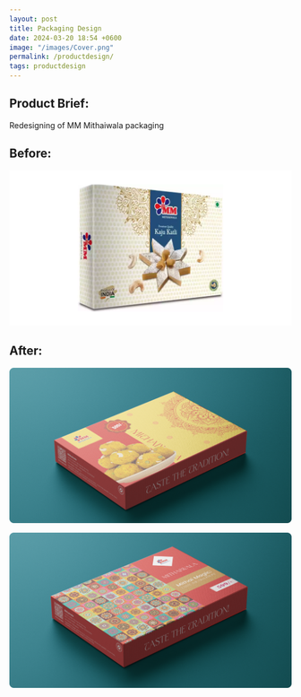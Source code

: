 ```yaml
---
layout: post
title: Packaging Design
date: 2024-03-20 18:54 +0600
image: "/images/Cover.png"
permalink: /productdesign/
tags: productdesign
---
```


## Product Brief:

Redesigning of MM Mithaiwala packaging 

## Before:

![Before](../images/Before.png)

## After:

![After](../images/After1.png)


![Afterimage](../images/After2.png)